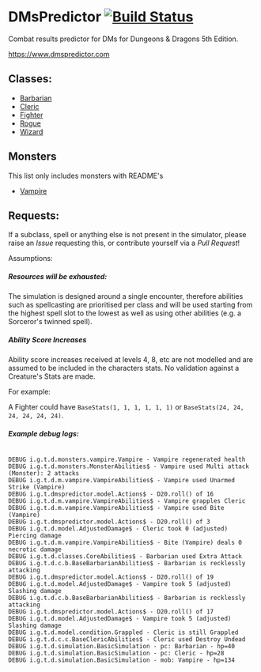 # DMsPredictor [![Build Status](https://travis-ci.com/tjheslin1/DMsPredictor.svg?branch=master)](https://travis-ci.com/tjheslin1/DMsPredictor)
Combat results predictor for DMs for Dungeons & Dragons 5th Edition.

https://www.dmspredictor.com

## Classes:

- [Barbarian](src/main/scala/io/github/tjheslin1/dmspredictor/classes/barbarian/README.md)
- [Cleric](src/main/scala/io/github/tjheslin1/dmspredictor/classes/cleric/README.md)
- [Fighter](src/main/scala/io/github/tjheslin1/dmspredictor/classes/fighter/README.md)
- [Rogue](src/main/scala/io/github/tjheslin1/dmspredictor/classes/rogue/README.md)
- [Wizard](src/main/scala/io/github/tjheslin1/dmspredictor/classes/wizard/README.md)

## Monsters

This list only includes monsters with README's

- [Vampire](src/main/scala/io/github/tjheslin1/dmspredictor/monsters/vampire/README.md)

## Requests:

If a subclass, spell or anything else is not present in the simulator, please raise an _Issue_ requesting this,
or contribute yourself via a _Pull Request_!

Assumptions:

##### Resources will be exhausted:
The simulation is designed around a single encounter, therefore abilities such as spellcasting are prioritised per 
class and will be used starting from the highest spell slot to the lowest as well as using other abilities 
(e.g. a Sorceror's twinned spell).

##### Ability Score Increases

Ability score increases received at levels 4, 8, etc are not modelled and are assumed to be included in the characters stats.
No validation against a Creature's Stats are made.

For example:

A Fighter could have `BaseStats(1, 1, 1, 1, 1, 1)` or `BaseStats(24, 24, 24, 24, 24, 24)`.

##### Example debug logs:

```

DEBUG i.g.t.d.monsters.vampire.Vampire - Vampire regenerated health
DEBUG i.g.t.d.monsters.MonsterAbilities$ - Vampire used Multi attack (Monster): 2 attacks
DEBUG i.g.t.d.m.vampire.VampireAbilities$ - Vampire used Unarmed Strike (Vampire)
DEBUG i.g.t.dmspredictor.model.Actions$ - D20.roll() of 16
DEBUG i.g.t.d.m.vampire.VampireAbilities$ - Vampire grapples Cleric
DEBUG i.g.t.d.m.vampire.VampireAbilities$ - Vampire used Bite (Vampire)
DEBUG i.g.t.dmspredictor.model.Actions$ - D20.roll() of 3
DEBUG i.g.t.d.model.AdjustedDamage$ - Cleric took 0 (adjusted) Piercing damage
DEBUG i.g.t.d.m.vampire.VampireAbilities$ - Bite (Vampire) deals 0 necrotic damage
DEBUG i.g.t.d.classes.CoreAbilities$ - Barbarian used Extra Attack
DEBUG i.g.t.d.c.b.BaseBarbarianAbilities$ - Barbarian is recklessly attacking
DEBUG i.g.t.dmspredictor.model.Actions$ - D20.roll() of 19
DEBUG i.g.t.d.model.AdjustedDamage$ - Vampire took 5 (adjusted) Slashing damage
DEBUG i.g.t.d.c.b.BaseBarbarianAbilities$ - Barbarian is recklessly attacking
DEBUG i.g.t.dmspredictor.model.Actions$ - D20.roll() of 17
DEBUG i.g.t.d.model.AdjustedDamage$ - Vampire took 5 (adjusted) Slashing damage
DEBUG i.g.t.d.model.condition.Grappled - Cleric is still Grappled
DEBUG i.g.t.d.c.c.BaseClericAbilities$ - Cleric used Destroy Undead
DEBUG i.g.t.d.simulation.BasicSimulation - pc: Barbarian - hp=40
DEBUG i.g.t.d.simulation.BasicSimulation - pc: Cleric - hp=28
DEBUG i.g.t.d.simulation.BasicSimulation - mob: Vampire - hp=134
```